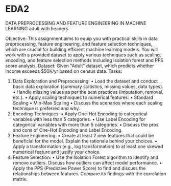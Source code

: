 # EDA2
DATA PREPROCESSING AND FEATURE ENGINEERING IN MACHINE LEARNING  adult with headers


Objective:
This assignment aims to equip you with practical skills in data preprocessing, feature engineering, and feature selection techniques, which are crucial for building efficient machine learning models. You will work with a provided dataset to apply various techniques such as scaling, encoding, and feature selection methods including isolation forest and PPS score analysis.
Dataset:
Given "Adult" dataset, which predicts whether income exceeds $50K/yr based on census data.
Tasks:
1. Data Exploration and Preprocessing:
•	Load the dataset and conduct basic data exploration (summary statistics, missing values, data types).
•	Handle missing values as per the best practices (imputation, removal, etc.).
•	Apply scaling techniques to numerical features:
•	Standard Scaling
•	Min-Max Scaling
•	Discuss the scenarios where each scaling technique is preferred and why.
2. Encoding Techniques:
•	Apply One-Hot Encoding to categorical variables with less than 5 categories.
•	Use Label Encoding for categorical variables with more than 5 categories.
•	Discuss the pros and cons of One-Hot Encoding and Label Encoding.
3. Feature Engineering:
•	Create at least 2 new features that could be beneficial for the model. Explain the rationale behind your choices.
•	Apply a transformation (e.g., log transformation) to at least one skewed numerical feature and justify your choice.
4. Feature Selection:
•	Use the Isolation Forest algorithm to identify and remove outliers. Discuss how outliers can affect model performance.
•	Apply the PPS (Predictive Power Score) to find and discuss the relationships between features. Compare its findings with the correlation matrix.
